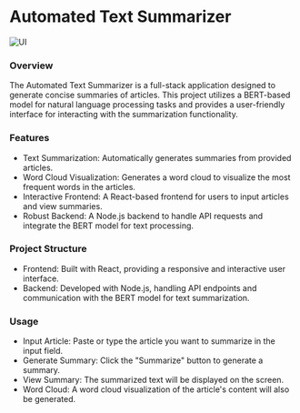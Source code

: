# Automated Text Summarizer
![UI](https://github.com/user-attachments/assets/84019366-548d-432f-b9e2-d38fbb137528)
### Overview
The Automated Text Summarizer is a full-stack application designed to generate concise summaries of articles. This project utilizes a BERT-based model for natural language processing tasks and provides a user-friendly interface for interacting with the summarization functionality.

### Features
- Text Summarization: Automatically generates summaries from provided articles.
- Word Cloud Visualization: Generates a word cloud to visualize the most frequent words in the articles.
- Interactive Frontend: A React-based frontend for users to input articles and view summaries.
- Robust Backend: A Node.js backend to handle API requests and integrate the BERT model for text processing.
### Project Structure
- Frontend: Built with React, providing a responsive and interactive user interface.
- Backend: Developed with Node.js, handling API endpoints and communication with the BERT model for text summarization.


### Usage
- Input Article: Paste or type the article you want to summarize in the input field.
- Generate Summary: Click the "Summarize" button to generate a summary.
- View Summary: The summarized text will be displayed on the screen.
- Word Cloud: A word cloud visualization of the article's content will also be generated.


